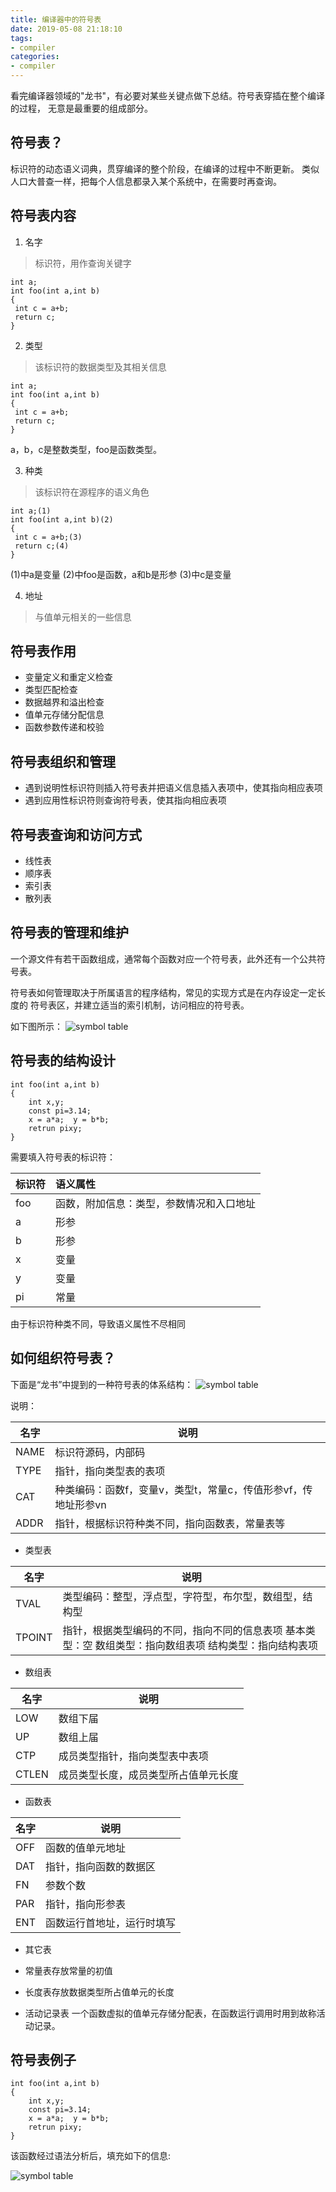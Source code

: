 ```yaml
---
title: 编译器中的符号表
date: 2019-05-08 21:18:10
tags:
- compiler
categories:
- compiler
---
```


看完编译器领域的"龙书"，有必要对某些关键点做下总结。符号表穿插在整个编译的过程，
无意是最重要的组成部分。

## 符号表？

标识符的动态语义词典，贯穿编译的整个阶段，在编译的过程中不断更新。
类似人口大普查一样，把每个人信息都录入某个系统中，在需要时再查询。

## 符号表内容

1. 名字 
> 标识符，用作查询关键字
```
int a;
int foo(int a,int b)
{
 int c = a+b;
 return c;
}
```

2. 类型 
> 该标识符的数据类型及其相关信息
```
int a;
int foo(int a,int b)
{
 int c = a+b;
 return c;
}
```
a，b，c是整数类型，foo是函数类型。

3. 种类 
> 该标识符在源程序的语义角色
```
int a;(1)
int foo(int a,int b)(2)
{
 int c = a+b;(3)
 return c;(4)
}
```
(1)中a是变量
(2)中foo是函数，a和b是形参
(3)中c是变量

4. 地址
> 与值单元相关的一些信息

## 符号表作用

- 变量定义和重定义检查
- 类型匹配检查
- 数据越界和溢出检查
- 值单元存储分配信息
- 函数参数传递和校验

## 符号表组织和管理

- 遇到说明性标识符则插入符号表并把语义信息插入表项中，使其指向相应表项
- 遇到应用性标识符则查询符号表，使其指向相应表项

## 符号表查询和访问方式

- 线性表  
- 顺序表 
- 索引表 
- 散列表

## 符号表的管理和维护

一个源文件有若干函数组成，通常每个函数对应一个符号表，此外还有一个公共符号表。

符号表如何管理取决于所属语言的程序结构，常见的实现方式是在内存设定一定长度的
符号表区，并建立适当的索引机制，访问相应的符号表。

如下图所示：
![ symbol table ](编译器中的符号表介绍/sym-1.png)

## 符号表的结构设计
```
int foo(int a,int b)
{
	int x,y;
	const pi=3.14;
	x = a*a;  y = b*b;
	retrun pixy;
}
```
需要填入符号表的标识符：

|标识符|语义属性|
|-----|:-------|
| foo | 函数，附加信息：类型，参数情况和入口地址|
| a   | 形参 |
| b   | 形参 |
| x   | 变量 |
| y   | 变量 |
| pi  | 常量 |

由于标识符种类不同，导致语义属性不尽相同

## 如何组织符号表？

下面是“龙书”中提到的一种符号表的体系结构：
![ symbol table ](编译器中的符号表介绍/sym-2.png)

说明：

|名字 | 说明              |
|-----|-------------------|
|NAME |	标识符源码，内部码|
|TYPE | 指针，指向类型表的表项|
|CAT  | 种类编码：函数f，变量v，类型t，常量c，传值形参vf，传地址形参vn|
|ADDR | 指针，根据标识符种类不同，指向函数表，常量表等|

- 类型表

| 名字 | 说明|
|------|----|
|TVAL  |类型编码：整型，浮点型，字符型，布尔型，数组型，结构型|
|TPOINT|指针，根据类型编码的不同，指向不同的信息表项 基本类型：空 数组类型：指向数组表项 结构类型：指向结构表项|

- 数组表

| 名字 | 说明|
|----|-------|
|LOW|	数组下届|
|UP	|数组上届|
|CTP|	成员类型指针，指向类型表中表项|
|CTLEN|	成员类型长度，成员类型所占值单元长度|

- 函数表

| 名字 | 说明|
|----|----------------|
|OFF|函数的值单元地址|
|DAT|指针，指向函数的数据区|
|FN|参数个数|
|PAR|指针，指向形参表|
|ENT|函数运行首地址，运行时填写|

- 其它表

 - 常量表存放常量的初值
 - 长度表存放数据类型所占值单元的长度

- 活动记录表
一个函数虚拟的值单元存储分配表，在函数运行调用时用到故称活动记录。

## 符号表例子
```
int foo(int a,int b)
{
	int x,y;
	const pi=3.14;
	x = a*a;  y = b*b;
	retrun pixy;
}
```

该函数经过语法分析后，填充如下的信息:

![ symbol table ](编译器中的符号表介绍/sym-3.png)
